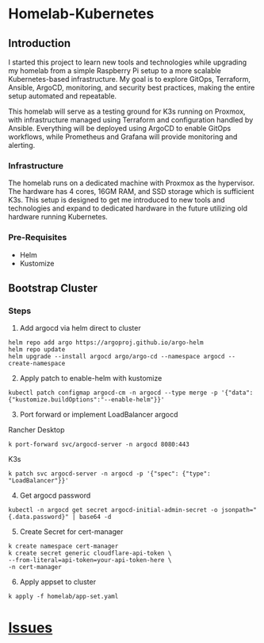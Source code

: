 # Homelab-Kubernetes

## Introduction

I started this project to learn new tools and technologies while upgrading my homelab from a simple Raspberry Pi setup to a more scalable Kubernetes-based infrastructure. My goal is to explore GitOps, Terraform, Ansible, ArgoCD, monitoring, and security best practices, making the entire setup automated and repeatable.

This homelab will serve as a testing ground for K3s running on Proxmox, with infrastructure managed using Terraform and configuration handled by Ansible. Everything will be deployed using ArgoCD to enable GitOps workflows, while Prometheus and Grafana will provide monitoring and alerting.

### Infrastructure

The homelab runs on a dedicated machine with Proxmox as the hypervisor. The hardware has 4 cores, 16GM RAM, and SSD storage which is sufficient K3s. This setup is designed to get me introduced to new tools and technologies and expand to dedicated hardware in the future utilizing old hardware running Kubernetes.

### Pre-Requisites
- Helm
- Kustomize


## Bootstrap Cluster

### Steps

1. Add argocd via helm direct to cluster

```
helm repo add argo https://argoproj.github.io/argo-helm
helm repo update
helm upgrade --install argocd argo/argo-cd --namespace argocd --create-namespace
```
2. Apply patch to enable-helm with kustomize
```
kubectl patch configmap argocd-cm -n argocd --type merge -p '{"data":{"kustomize.buildOptions":"--enable-helm"}}'
```

3. Port forward or implement LoadBalancer argocd

Rancher Desktop
```
k port-forward svc/argocd-server -n argocd 8080:443
```

K3s
```
k patch svc argocd-server -n argocd -p '{"spec": {"type": "LoadBalancer"}}'
```

4. Get argocd password
```
kubectl -n argocd get secret argocd-initial-admin-secret -o jsonpath="{.data.password}" | base64 -d
```

5. Create Secret for cert-manager

```
k create namespace cert-manager
k create secret generic cloudflare-api-token \
--from-literal=api-token=your-api-token-here \
-n cert-manager
```

6. Apply appset to cluster
```
k apply -f homelab/app-set.yaml
```

# [Issues](ISSUES.md)

